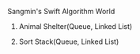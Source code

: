 Sangmin's Swift Algorithm World

1. Animal Shelter(Queue, Linked List)

2. Sort Stack(Queue, Linked List)
